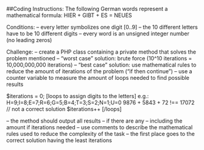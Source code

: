 ##Coding Instructions:
The following German words represent a mathematical formula:
HIER + GIBT + ES = NEUES

Conditions:
– every letter symbolizes one digit [0..9]
– the 10 different letters have to be 10 different digits
– every word is an unsigned integer number (no leading zeros)

Challenge:
– create a PHP class containing a private method that solves the problem mentioned
– “worst case” solution: brute force (10^10 iterations = 10,000,000,000 iterations)
– “best case” solution: use mathematical rules to reduce the amount of iterations of the problem (“if then continue”)
– use a counter variable to measure the amount of loops needed to find possible results

$iterations = 0;
[loops to assign digits to the letters]
    e.g.: H=9;I=8;E=7;R=6;G=5;B=4;T=3;S=2;N=1;U=0
    9876 + 5843 + 72 !== 17072  // not a correct solution
    $iterations++
[/loops]

– the method should output all results – if there are any – including the amount if iterations needed
– use comments to describe the mathematical rules used to reduce the complexity of the task
– the first place goes to the correct solution having the least iterations
